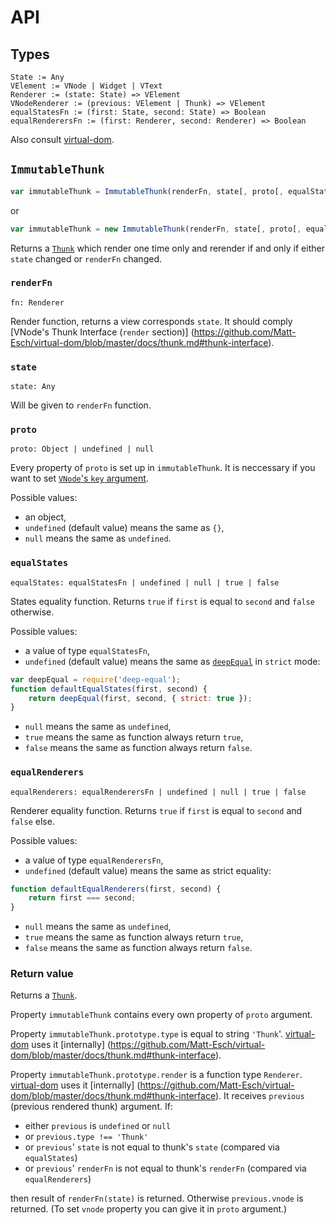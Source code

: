 # API

## Types

```
State := Any
VElement := VNode | Widget | VText
Renderer := (state: State) => VElement
VNodeRenderer := (previous: VElement | Thunk) => VElement
equalStatesFn := (first: State, second: State) => Boolean
equalRenderersFn := (first: Renderer, second: Renderer) => Boolean
```

Also consult [virtual-dom](https://github.com/Matt-Esch/virtual-dom).

## `ImmutableThunk`

```javascript
var immutableThunk = ImmutableThunk(renderFn, state[, proto[, equalStates[, equalRenderers]]]);
```

or

```javascript
var immutableThunk = new ImmutableThunk(renderFn, state[, proto[, equalStates[, equalRenderers]]]);
```

Returns a [`Thunk`](https://github.com/Matt-Esch/virtual-dom/blob/master/docs/thunk.md) which render one time only
and rerender if and only if either `state` changed or `renderFn` changed.

### `renderFn`

```
fn: Renderer
```
Render function, returns a view corresponds `state`.
It should comply [VNode's Thunk Interface (`render` section)]
(https://github.com/Matt-Esch/virtual-dom/blob/master/docs/thunk.md#thunk-interface).

### `state`

```
state: Any
```

Will be given to `renderFn` function.

### `proto`

```
proto: Object | undefined | null
```

Every property of `proto` is set up in `immutableThunk`.
It is neccessary if you want to set [`VNode`'s `key` argument](https://github.com/Matt-Esch/virtual-dom/blob/master/docs/vnode.md#arguments).

Possible values:
* an object,
* `undefined` (default value) means the same as `{}`,
* `null` means the same as `undefined`.

### `equalStates`

```
equalStates: equalStatesFn | undefined | null | true | false
```

States equality function. Returns `true` if `first` is equal to `second` and `false` otherwise.

Possible values:
* a value of type `equalStatesFn`,
* `undefined` (default value) means the same as [`deepEqual`](https://github.com/substack/node-deep-equal)
in `strict` mode:
```javascript
var deepEqual = require('deep-equal');
function defaultEqualStates(first, second) {
    return deepEqual(first, second, { strict: true });
}
```
* `null` means the same as `undefined`,
* `true` means the same as function always return `true`,
* `false` means the same as function always return `false`.

### `equalRenderers`

```
equalRenderers: equalRenderersFn | undefined | null | true | false
```

Renderer equality function. Returns `true` if `first` is equal to `second` and `false` else.

Possible values:
* a value of type `equalRenderersFn`,
* `undefined` (default value) means the same as strict equality:
```javascript
function defaultEqualRenderers(first, second) {
    return first === second;
}
```
* `null` means the same as `undefined`,
* `true` means the same as function always return `true`,
* `false` means the same as function always return `false`.

### Return value

Returns a [`Thunk`](https://github.com/Matt-Esch/virtual-dom/blob/master/docs/thunk.md).

Property `immutableThunk` contains every own property of `proto` argument.

Property `immutableThunk.prototype.type` is equal to string `'Thunk`'.
[virtual-dom](https://github.com/Matt-Esch/virtual-dom) uses it [internally]
(https://github.com/Matt-Esch/virtual-dom/blob/master/docs/thunk.md#thunk-interface).

Property `immutableThunk.prototype.render` is a function type `Renderer`.
[virtual-dom](https://github.com/Matt-Esch/virtual-dom) uses it [internally]
(https://github.com/Matt-Esch/virtual-dom/blob/master/docs/thunk.md#thunk-interface).
It receives `previous` (previous rendered thunk) argument. If:
* either `previous` is `undefined` or `null`
* or `previous.type !== 'Thunk'`
* or `previous`' `state` is not equal to thunk's `state` (compared via `equalStates`)
* or `previous`' `renderFn` is not equal to thunk's `renderFn` (compared via `equalRenderers`)

then result of `renderFn(state)` is returned. Otherwise `previous.vnode` is returned.
(To set `vnode` property you can give it in `proto` argument.)
